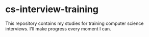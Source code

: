 # cs-interview-training
This repository contains my studies for training computer science interviews.
I'll make progress every moment I can.
